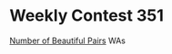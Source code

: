# Weekly Contest 351

[Number of Beautiful Pairs](./Number%20of%20Beautiful%20Pairs/solution.py) WAs